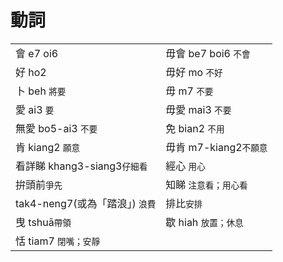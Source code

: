 # 動詞

|  |  |
| :--- | :--- |
| 會 e7 oi6 | 毋會 be7 boi6 `不會` |
| 好 ho2 | 毋好 mo `不好` |
| 卜 beh `將要` | 毋 m7 `不要` |
| 愛 ai3 `要` | 毋愛 mai3 `不要` |
| 無愛 bo5-ai3 `不要` | 免 bian2 `不用` |
| 肯 kiang2 `願意` | 毋肯 m7-kiang2`不願意` |
| 看詳睇 khang3-siang3`仔細看` | 經心 `用心` |
| 拚頭前`爭先` | 知睇 `注意看；用心看` |
| tak4-neng7\(或為「踏浪」\) `浪費` | 排比`安排` |
| 曳 tshuā`帶領` | 歇 hiah `放置；休息` |
| 恬 tiam7 `閉嘴；安靜` |  |

